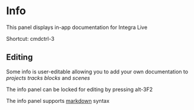 # Info
This panel displays in-app documentation for Integra Live

Shortcut: <span class="mac-only">cmd</span><span class="windows-only">ctrl</span>-3

## Editing

Some info is user-editable allowing you to add your own documentation to *projects* *tracks* *blocks* and *scenes*

The info panel can be locked for editing by pressing <span class="mac-only">alt-3</span><span class="windows-only">F2</span>

The info panel supports [markdown](http://en.wikipedia.org/wiki/Markdown) syntax

